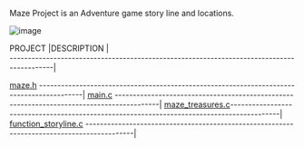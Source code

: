 Maze Project is an Adventure game story line and locations. 



![image](https://github.com/Karlie-crypto/maze-project/assets/110098940/b6ef8976-77be-4002-a90c-c1b21e9d1def)






PROJECT                                             |DESCRIPTION                          |       
------------------------------------------------------------------------------------------|
 
[maze.h](https://github.com/Karlie-crypto/maze-project/blob/main/maze.h)
------------------------------------------------------------------------------------------|
[main.c](https://github.com/Karlie-crypto/maze-project/blob/main/main.c)
------------------------------------------------------------------------------------------|
[maze_treasures.c](https://github.com/Karlie-crypto/maze-project/blob/main/maze-treasures.c)-------------------------------------------------------------------------------------------|
[function_storyline.c](https://github.com/Karlie-crypto/maze-project/blob/main/function_storyline.c)
-------------------------------------------------------------------------------------------|

